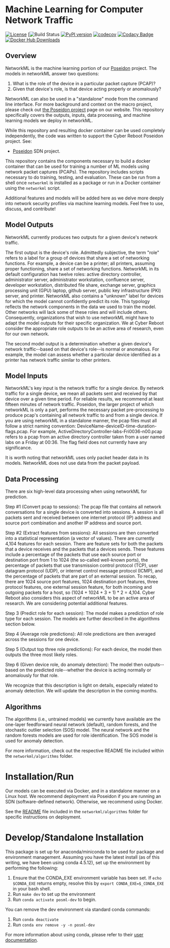 # Machine Learning for Computer Network Traffic

[![License](https://img.shields.io/badge/License-Apache%202.0-blue.svg)](https://opensource.org/licenses/Apache-2.0)
[![Build Status](https://github.com/cyberreboot/networkml/workflows/test/badge.svg)
[![PyPI version](https://badge.fury.io/py/networkml.svg)](https://badge.fury.io/py/networkml)
[![codecov](https://codecov.io/gh/CyberReboot/NetworkML/branch/master/graph/badge.svg)](https://codecov.io/gh/CyberReboot/NetworkML)
[![Codacy Badge](https://api.codacy.com/project/badge/Grade/28bb6ce9fa154134b8dda35c5d5d7010)](https://www.codacy.com/app/CyberReboot/NetworkML?utm_source=github.com&amp;utm_medium=referral&amp;utm_content=CyberReboot/NetworkML&amp;utm_campaign=Badge_Grade)
[![Docker Hub Downloads](https://img.shields.io/docker/pulls/cyberreboot/networkml.svg)](https://hub.docker.com/r/cyberreboot/networkml/)

## Overview
NetworkML is the machine learning portion of our [Poseidon](https://github.com/CyberReboot/poseidon)
project. The models in networkML answer two questions:
  1. What is the role of the device in a particular packet capture (PCAP)?
  2. Given that device's role, is that device acting properly or anomalously?

NetworkML can also be used in a "standalone" mode from the command line interface.
For more background and context on the macro project, please check out
[the Poseidon project](https://www.cyberreboot.org/projects/poseidon/)
page on our website. This repository specifically covers the outputs, inputs,
data processing, and machine learning models we deploy in networkML.

While this repository and resulting docker container can be used completely
independently, the code was written to support the Cyber Reboot Poseidon
project. See:

- [Poseidon](https://github.com/CyberReboot/poseidon) SDN project.

This repository contains the components necessary to build a docker container
that can be used for training a number of ML models using network packet
captures (PCAPs). The repository includes scripts necessary to do training,
testing, and evaluation. These can be run from a shell once `networkml` is
installed as a package or run in a Docker container using the `networkml`
script.

Additional features and models will be added here as we delve more
deeply into network security profiles via machine learning models. Feel
free to use, discuss, and contribute!

## Model Outputs
NetworkML currently produces two outputs for a given device's network traffic.

The first output is the device's role. Admittedly subjective, the term "role"
refers to a label for a group of devices that share a set of networking functions.
For example, a device can be a printer; all printers, assuming proper functioning,
share a set of networking functions. NetworkML in its default configuration has
twelve roles: active directory controller, administrator server, administrator
workstation, confluence server, developer workstation, distributed file share,
exchange server, graphics processing unit (GPU) laptop, github server, public
key infrastructure (PKI) server, and printer. NetworkML also contains a
"unknown" label for devices for which the model cannot confidently predict its
role. This typology reflects the network components in the data we used to train
the model. Other networks will lack some of these roles and will include others.
Consequently, organizations that wish to use networkML might have to adapt the
model outputs for their specific organization. We at Cyber Reboot consider the
appropriate role outputs to be an active area of research, even for our own
network.

The second model output is a determination whether a given device's network
traffic--based on that device's role--is normal or anomalous. For example,
the model can assess whether a particular device identified as a printer has
network traffic similar to other printers.

## Model Inputs
NetworkML's key input is the network traffic for a single device. By network
traffic for a single device, we mean all packets sent and received by that
device over a given time period. For reliable results, we recommend at least
fifteen minutes of network traffic. Poseidon, the larger project of which
networkML is only a part, performs the necessary packet pre-processing to
produce pcap's containing all network traffic to and from a single device. If
you are using networkML in a standalone manner, the pcap files must all follow
a strict naming convention: DeviceName-deviceID-time-duration-flags.pcap. For
example, ActiveDirectoryController-labs-Fri0036-n00.pcap refers to a pcap from
an active directory controller taken from a user named labs on a Friday at
00:36. The flag field does not currently have any significance.

It is worth noting that networkML uses only packet header data in its models.
NetworkML does not use data from the packet payload.

## Data Processing

There are six high-level data processing when using networkML for prediction.

Step #1 (Convert pcap to sessions): The pcap file that contains all network
conversations for a single device is converted into sessions. A session is all
packets sent and received between one internet protocol (IP) address and source
port combination and another IP address and source port.

Step #2 (Extract features from sessions): All sessions are then converted into
a statistical representation (a vector of values). There are currently 4,104
features for each session. There are feature sets for both the packets
that a device receives and the packets that a devices sends. These features
include a percentage of the packets that use each source port or destination
port from 1 to 1024 (the so-called well-known ports), the percentage of packets
that use transmission control protocol (TCP), user datagram protocol (UDP), or
internet control message protocol (ICMP), and the percentage of packets that are
part of an external session. To recap, there are 1024 source port features, 1024
destination port features, three protocol features, one external session feature,
for both incoming and outgoing packets for a host, so (1024 + 1024 + 3 + 1) * 2
= 4,104. Cyber Reboot also considers this aspect of networkML to be an active
area of research. We are considering potential additional features.

Step 3 (Predict role for each session): The model makes a prediction of role
type for each session. The models are further described in the algorithms
section below.

Step 4 (Average role predictions): All role predictions are then averaged
across the sessions for one device.

Step 5 (Output top three role predictions): For each device, the model then
outputs the three most likely roles.

Step 6 (Given device role, do anomaly detection): The model then outputs--
based on the predicted role--whether the device is acting normally or
anomalously for that role.

We recognize that this description is light on details, especially related to
anomaly detection. We will update the description in the coming months.

## Algorithms

The algorithms (i.e., untrained models) we currently have available are the
one-layer feedforward neural network (default), random forests, and the stochastic
outlier selection (SOS) model. The neural network and the random forests models
are used for role identification. The SOS model is used for anomaly detection.

For more information, check out the respective README file included within
the `networkml/algorithms` folder.

# Installation/Run

Our models can be executed via Docker, and in a standalone manner on a
Linux host. We recommend deployment via Poseidon if you are running an SDN
(software-defined network). Otherwise, we recommend using Docker.

See the [README](https://github.com/CyberReboot/NetworkML/blob/master/networkml/algorithms/README.md) file included in the `networkml/algorithms` folder for specific instructions on deployment.

# Develop/Standalone Installation

This package is set up for anaconda/miniconda to be used for package and environment
management. Assuming you have the latest install (as of this writing, we have been using
conda 4.5.12), set up the environment by performing the following:
 1. Ensure that the CONDA_EXE environment variable has been set. If `echo $CONDA_EXE`
returns empty, resolve this by `export CONDA_EXE=$_CONDA_EXE` in your bash shell.
 2. Run `make dev` to set up the environment
 3. Run `conda activate posml-dev` to begin.

You can remove the dev environment via standard conda commands:
 1. Run `conda deactivate`
 2. Run `conda env remove -y -n posml-dev`

For more information about using conda, please refer to their
[user documentation](https://conda.io/projects/conda/en/latest/user-guide/getting-started.html).
